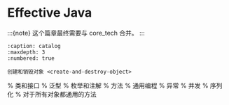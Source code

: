 # Effective Java

:::{note}
这个篇章最终需要与 core_tech 合并。
:::

```{toctree}
:caption: catalog
:maxdepth: 3
:numbered: true

创建和销毁对象 <create-and-destroy-object>
```

% 类和接口 <class-and-interface>
% 泛型 <genericity>
% 枚举和注解 <enum-and-note>
% 方法 <method>
% 通用编程 <universal-programming>
% 异常 <exception>
% 并发 <concurrence>
% 序列化 <serializable>
% 对于所有对象都通用的方法 <universal-method>
